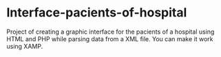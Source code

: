 # Interface-pacients-of-hospital
Project of creating a graphic interface for the pacients of a hospital using HTML and PHP while parsing data from a XML file.
You can make it work using XAMP.
